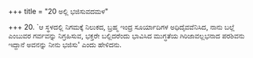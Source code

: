 +++
title = "20 ಅಲ್ಲಿ ಭಜಿಸುವದಮಳ"

+++
20. `ಆ ಸ್ಥಳದಲ್ಲಿ ನಿಗಮಕ್ಕೆ ನಿಲುಕದ, ಬ್ರಹ್ಮ ಇಂದ್ರ ಸೂರ್ಯಾದಿಗಳ ಅಧಿದೈವವೆನಿಸಿದ, ನಾನು ಬಲ್ಲೆ ಎಂಬುವರ ಗರ್ವವನ್ನು ನಿಗ್ರಹಿಸುವ, ಭಕ್ತರೇ ಬಲ್ಲಿದರೆಂದು ಭಾವಿಸಿದ ಮುಗ್ಧತೆಯ ಗಿರಿಜಾವಲ್ಲಭನಾದ ಪರಶಿವನು ಇದ್ದಾನೆ ಅವನನ್ನು ನೀನು ಭಜಿಸು' ಎಂದು ಹೇಳಿದನು.